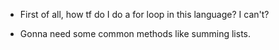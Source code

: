 - First of all, how tf do I do a for loop in this language? I can't?

- Gonna need some common methods like summing lists.